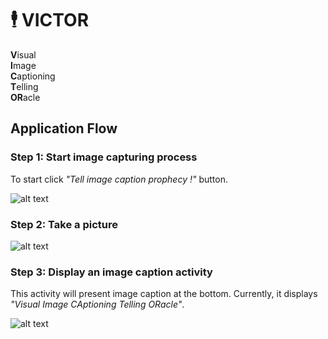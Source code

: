 # 🕴️ VICTOR
**V**isual <br />
**I**mage <br />
**C**aptioning <br />
**T**elling <br />
**OR**acle<br />

## Application Flow
### Step 1: Start image capturing process

To start click _"Tell image caption prophecy !"_ button.

![alt text](https://db3pap002files.storage.live.com/y4m-cyUXKHfNbL4MjTuFVygnFmszjPx0_nDBzv4JkzRPtzT40guqUxcPafChF882vzWna6u2SIPuWAJPn9n59Z9-llg5t6iCndOrSkodmRLfRGjb2B-b4JSI9gQpYR7a1KlEA56vqwGTUvxPwCSNFqmnhjF-aRLa7F4-5t--MKHfVnUb2hpUqBg1IUtqMge1HiNaSAy2Wwn9W-ndHdk-sES0A/front.jpeg?psid=1&width=400&height=857)

### Step 2: Take a picture

![alt text](https://db3pap002files.storage.live.com/y4mYO5p_RNsH8Sl6RxjPl2bNe_rXUGRAAo5t2aMyQZnVJw2smAMU5l04rhcS1hAqUw_TM-UXGbtxY5zpzwtxNCOzto1HYyY_wj0H6hKc6Z-KZMnP8b1nIESjWcT3MEiSmPclGoLlZdDZraXQvxfCo_Gjkgl4n-TrI4naH9QBo7dtyjonkhWxcVRH90Sh7N3nnd9YxnNgQWekWJf0817eYpNhQ/middle.jpeg?psid=1&width=400&height=857)

### Step 3: Display an image caption activity

This activity will present image caption at the bottom. Currently, it displays _"Visual Image CAptioning Telling ORacle"_.

![alt text](https://db3pap002files.storage.live.com/y4mGXLvVOfWUgxA04GVmfG21-6EN6E6Qzg2lU0J0E_Zzt2b0aQc2UhE3X2Ogn_zQ8dpicOARkjC1mjkmCwEnpQA-JDH71jtNBw33Kvdp7BF1-TbofDiV9FJ-Er_XAjb-RGrVGIE5LnEumuerBPAQFlNgxD_MpeulLrOu4a2YgnDUS17RssaN0sxDt8wIY8f8OJa6qheqcAkSUg_RJ_QxKklgA/back.jpeg?psid=1&width=400&height=857)
